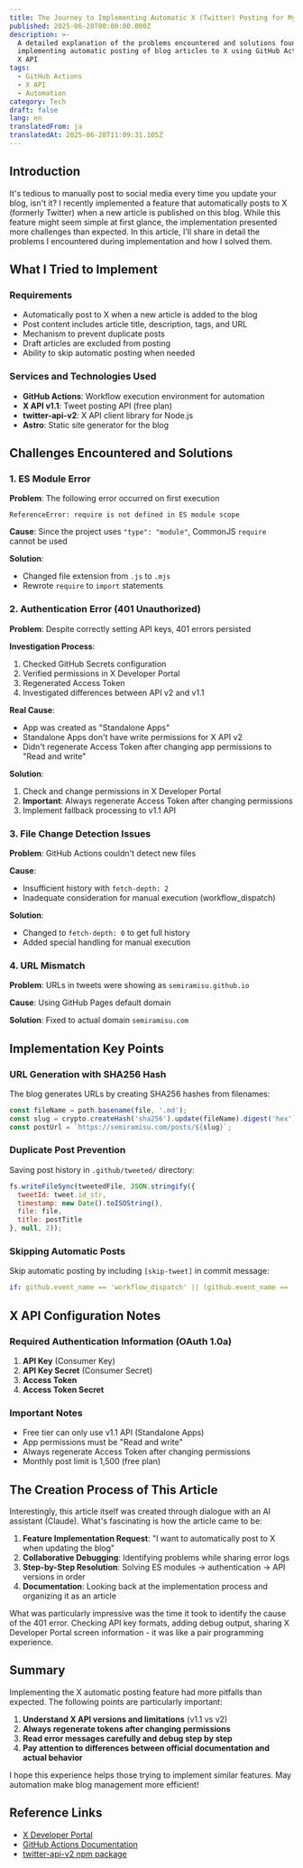 ```yaml
---
title: The Journey to Implementing Automatic X (Twitter) Posting for My Blog
published: 2025-06-28T00:00:00.000Z
description: >-
  A detailed explanation of the problems encountered and solutions found while
  implementing automatic posting of blog articles to X using GitHub Actions and
  X API
tags:
  - GitHub Actions
  - X API
  - Automation
category: Tech
draft: false
lang: en
translatedFrom: ja
translatedAt: 2025-06-28T11:09:31.105Z
---
```


## Introduction

It's tedious to manually post to social media every time you update your blog, isn't it? I recently implemented a feature that automatically posts to X (formerly Twitter) when a new article is published on this blog. While this feature might seem simple at first glance, the implementation presented more challenges than expected. In this article, I'll share in detail the problems I encountered during implementation and how I solved them.

## What I Tried to Implement

### Requirements
- Automatically post to X when a new article is added to the blog
- Post content includes article title, description, tags, and URL
- Mechanism to prevent duplicate posts
- Draft articles are excluded from posting
- Ability to skip automatic posting when needed

### Services and Technologies Used
- **GitHub Actions**: Workflow execution environment for automation
- **X API v1.1**: Tweet posting API (free plan)
- **twitter-api-v2**: X API client library for Node.js
- **Astro**: Static site generator for the blog

## Challenges Encountered and Solutions

### 1. ES Module Error

**Problem**: The following error occurred on first execution
```
ReferenceError: require is not defined in ES module scope
```

**Cause**: Since the project uses `"type": "module"`, CommonJS `require` cannot be used

**Solution**: 
- Changed file extension from `.js` to `.mjs`
- Rewrote `require` to `import` statements

### 2. Authentication Error (401 Unauthorized)

**Problem**: Despite correctly setting API keys, 401 errors persisted

**Investigation Process**:
1. Checked GitHub Secrets configuration
2. Verified permissions in X Developer Portal
3. Regenerated Access Token
4. Investigated differences between API v2 and v1.1

**Real Cause**: 
- App was created as "Standalone Apps"
- Standalone Apps don't have write permissions for X API v2
- Didn't regenerate Access Token after changing app permissions to "Read and write"

**Solution**:
1. Check and change permissions in X Developer Portal
2. **Important**: Always regenerate Access Token after changing permissions
3. Implement fallback processing to v1.1 API

### 3. File Change Detection Issues

**Problem**: GitHub Actions couldn't detect new files

**Cause**: 
- Insufficient history with `fetch-depth: 2`
- Inadequate consideration for manual execution (workflow_dispatch)

**Solution**:
- Changed to `fetch-depth: 0` to get full history
- Added special handling for manual execution

### 4. URL Mismatch

**Problem**: URLs in tweets were showing as `semiramisu.github.io`

**Cause**: Using GitHub Pages default domain

**Solution**: Fixed to actual domain `semiramisu.com`

## Implementation Key Points

### URL Generation with SHA256 Hash

The blog generates URLs by creating SHA256 hashes from filenames:

```javascript
const fileName = path.basename(file, '.md');
const slug = crypto.createHash('sha256').update(fileName).digest('hex').substring(0, 8);
const postUrl = `https://semiramisu.com/posts/${slug}`;
```

### Duplicate Post Prevention

Saving post history in `.github/tweeted/` directory:

```javascript
fs.writeFileSync(tweetedFile, JSON.stringify({
  tweetId: tweet.id_str,
  timestamp: new Date().toISOString(),
  file: file,
  title: postTitle
}, null, 2));
```

### Skipping Automatic Posts

Skip automatic posting by including `[skip-tweet]` in commit message:

```yaml
if: github.event_name == 'workflow_dispatch' || (github.event_name == 'push' && !contains(github.event.head_commit.message, '[skip-tweet]'))
```

## X API Configuration Notes

### Required Authentication Information (OAuth 1.0a)
1. **API Key** (Consumer Key)
2. **API Key Secret** (Consumer Secret)
3. **Access Token**
4. **Access Token Secret**

### Important Notes
- Free tier can only use v1.1 API (Standalone Apps)
- App permissions must be "Read and write"
- Always regenerate Access Token after changing permissions
- Monthly post limit is 1,500 (free plan)

## The Creation Process of This Article

Interestingly, this article itself was created through dialogue with an AI assistant (Claude). What's fascinating is how the article came to be:

1. **Feature Implementation Request**: "I want to automatically post to X when updating the blog"
2. **Collaborative Debugging**: Identifying problems while sharing error logs
3. **Step-by-Step Resolution**: Solving ES modules → authentication → API versions in order
4. **Documentation**: Looking back at the implementation process and organizing it as an article

What was particularly impressive was the time it took to identify the cause of the 401 error. Checking API key formats, adding debug output, sharing X Developer Portal screen information - it was like a pair programming experience.

## Summary

Implementing the X automatic posting feature had more pitfalls than expected. The following points are particularly important:

1. **Understand X API versions and limitations** (v1.1 vs v2)
2. **Always regenerate tokens after changing permissions**
3. **Read error messages carefully and debug step by step**
4. **Pay attention to differences between official documentation and actual behavior**

I hope this experience helps those trying to implement similar features. May automation make blog management more efficient!

## Reference Links

- [X Developer Portal](https://developer.twitter.com/)
- [GitHub Actions Documentation](https://docs.github.com/actions)
- [twitter-api-v2 npm package](https://www.npmjs.com/package/twitter-api-v2)
